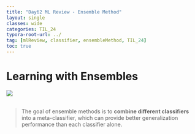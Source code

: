 ```yaml
---
title: "Day62 ML Review - Ensemble Method"
layout: single
classes: wide
categories: TIL_24
typora-root-url: ../
tag: [mlReview, classifier, ensembleMethod, TIL_24]
toc: true 
---
```


# Learning with Ensembles

<img src="/blog/images/2024-08-26-TIL24_Day62/E2D2229F-024D-4B3C-8AE4-798A6AE4C781.jpeg"><br><br>

> The goal of ensemble methods is to **combine different classifiers** into a meta-classifier, which can provide better generalization performance than each classifier alone.
